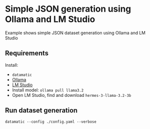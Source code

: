 # Simple JSON generation using Ollama and LM Studio

Example shows simple JSON dataset generation using Ollama and LM Studio

## Requirements

Install:

- `datamatic`
- [Ollama](https://ollama.com/download)
- [LM Studio](https://lmstudio.ai/download)
- Install model: `ollama pull llama3.2`
- Open LM Studio, find and download `hermes-3-llama-3.2-3b`

## Run dataset generation

`datamatic --config ./config.yaml --verbose`
